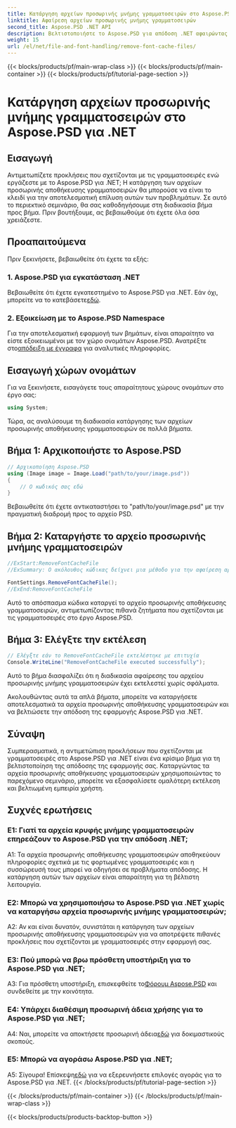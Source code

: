 ```yaml
---
title: Κατάργηση αρχείων προσωρινής μνήμης γραμματοσειρών στο Aspose.PSD για .NET
linktitle: Αφαίρεση αρχείων προσωρινής μνήμης γραμματοσειρών
second_title: Aspose.PSD .NET API
description: Βελτιστοποιήστε το Aspose.PSD για απόδοση .NET αφαιρώντας τα αρχεία προσωρινής μνήμης γραμματοσειρών. Ακολουθήστε τον βήμα προς βήμα οδηγό μας για απρόσκοπτη εκτέλεση.
weight: 15
url: /el/net/file-and-font-handling/remove-font-cache-files/
---
```


{{< blocks/products/pf/main-wrap-class >}}
{{< blocks/products/pf/main-container >}}
{{< blocks/products/pf/tutorial-page-section >}}

# Κατάργηση αρχείων προσωρινής μνήμης γραμματοσειρών στο Aspose.PSD για .NET

## Εισαγωγή

Αντιμετωπίζετε προκλήσεις που σχετίζονται με τις γραμματοσειρές ενώ εργάζεστε με το Aspose.PSD για .NET; Η κατάργηση των αρχείων προσωρινής αποθήκευσης γραμματοσειρών θα μπορούσε να είναι το κλειδί για την αποτελεσματική επίλυση αυτών των προβλημάτων. Σε αυτό το περιεκτικό σεμινάριο, θα σας καθοδηγήσουμε στη διαδικασία βήμα προς βήμα. Πριν βουτήξουμε, ας βεβαιωθούμε ότι έχετε όλα όσα χρειάζεστε.

## Προαπαιτούμενα

Πριν ξεκινήσετε, βεβαιωθείτε ότι έχετε τα εξής:

### 1. Aspose.PSD για εγκατάσταση .NET

 Βεβαιωθείτε ότι έχετε εγκατεστημένο το Aspose.PSD για .NET. Εάν όχι, μπορείτε να το κατεβάσετε[εδώ](https://releases.aspose.com/psd/net/).

### 2. Εξοικείωση με το Aspose.PSD Namespace

 Για την αποτελεσματική εφαρμογή των βημάτων, είναι απαραίτητο να είστε εξοικειωμένοι με τον χώρο ονομάτων Aspose.PSD. Ανατρέξτε στο[απόδειξη με έγγραφα](https://reference.aspose.com/psd/net/) για αναλυτικές πληροφορίες.

## Εισαγωγή χώρων ονομάτων

Για να ξεκινήσετε, εισαγάγετε τους απαραίτητους χώρους ονομάτων στο έργο σας:

```csharp
using System;
```

Τώρα, ας αναλύσουμε τη διαδικασία κατάργησης των αρχείων προσωρινής αποθήκευσης γραμματοσειρών σε πολλά βήματα.

## Βήμα 1: Αρχικοποιήστε το Aspose.PSD

```csharp
// Αρχικοποίηση Aspose.PSD
using (Image image = Image.Load("path/to/your/image.psd"))
{
    // Ο κωδικός σας εδώ
}
```

Βεβαιωθείτε ότι έχετε αντικαταστήσει το "path/to/your/image.psd" με την πραγματική διαδρομή προς το αρχείο PSD.

## Βήμα 2: Καταργήστε το αρχείο προσωρινής μνήμης γραμματοσειρών

```csharp
//ExStart:RemoveFontCacheFile
//ExSummary: Ο ακόλουθος κώδικας δείχνει μια μέθοδο για την αφαίρεση αρχείων με την προσωρινή μνήμη των φορτωμένων γραμματοσειρών.

FontSettings.RemoveFontCacheFile();
//ExEnd:RemoveFontCacheFile
```

Αυτό το απόσπασμα κώδικα καταργεί το αρχείο προσωρινής αποθήκευσης γραμματοσειρών, αντιμετωπίζοντας πιθανά ζητήματα που σχετίζονται με τις γραμματοσειρές στο έργο Aspose.PSD.

## Βήμα 3: Ελέγξτε την εκτέλεση

```csharp
// Ελέγξτε εάν το RemoveFontCacheFile εκτελέστηκε με επιτυχία
Console.WriteLine("RemoveFontCacheFile executed successfully");
```

Αυτό το βήμα διασφαλίζει ότι η διαδικασία αφαίρεσης του αρχείου προσωρινής μνήμης γραμματοσειρών έχει εκτελεστεί χωρίς σφάλματα.

Ακολουθώντας αυτά τα απλά βήματα, μπορείτε να καταργήσετε αποτελεσματικά τα αρχεία προσωρινής αποθήκευσης γραμματοσειρών και να βελτιώσετε την απόδοση της εφαρμογής Aspose.PSD για .NET.

## Σύναψη

Συμπερασματικά, η αντιμετώπιση προκλήσεων που σχετίζονται με γραμματοσειρές στο Aspose.PSD για .NET είναι ένα κρίσιμο βήμα για τη βελτιστοποίηση της απόδοσης της εφαρμογής σας. Καταργώντας τα αρχεία προσωρινής αποθήκευσης γραμματοσειρών χρησιμοποιώντας το παρεχόμενο σεμινάριο, μπορείτε να εξασφαλίσετε ομαλότερη εκτέλεση και βελτιωμένη εμπειρία χρήστη.

## Συχνές ερωτήσεις

### Ε1: Γιατί τα αρχεία κρυφής μνήμης γραμματοσειρών επηρεάζουν το Aspose.PSD για την απόδοση .NET;

A1: Τα αρχεία προσωρινής αποθήκευσης γραμματοσειρών αποθηκεύουν πληροφορίες σχετικά με τις φορτωμένες γραμματοσειρές και η συσσώρευσή τους μπορεί να οδηγήσει σε προβλήματα απόδοσης. Η κατάργηση αυτών των αρχείων είναι απαραίτητη για τη βέλτιστη λειτουργία.

### Ε2: Μπορώ να χρησιμοποιήσω το Aspose.PSD για .NET χωρίς να καταργήσω αρχεία προσωρινής μνήμης γραμματοσειρών;

A2: Αν και είναι δυνατόν, συνιστάται η κατάργηση των αρχείων προσωρινής αποθήκευσης γραμματοσειρών για να αποτρέψετε πιθανές προκλήσεις που σχετίζονται με γραμματοσειρές στην εφαρμογή σας.

### Ε3: Πού μπορώ να βρω πρόσθετη υποστήριξη για το Aspose.PSD για .NET;

 A3: Για πρόσθετη υποστήριξη, επισκεφθείτε το[Φόρουμ Aspose.PSD](https://forum.aspose.com/c/psd/34) και συνδεθείτε με την κοινότητα.

### Ε4: Υπάρχει διαθέσιμη προσωρινή άδεια χρήσης για το Aspose.PSD για .NET;

 A4: Ναι, μπορείτε να αποκτήσετε προσωρινή άδεια[εδώ](https://purchase.aspose.com/temporary-license/) για δοκιμαστικούς σκοπούς.

### Ε5: Μπορώ να αγοράσω Aspose.PSD για .NET;

 Α5: Σίγουρα! Επίσκεψη[εδώ](https://purchase.aspose.com/buy) για να εξερευνήσετε επιλογές αγοράς για το Aspose.PSD για .NET.
{{< /blocks/products/pf/tutorial-page-section >}}

{{< /blocks/products/pf/main-container >}}
{{< /blocks/products/pf/main-wrap-class >}}

{{< blocks/products/products-backtop-button >}}
